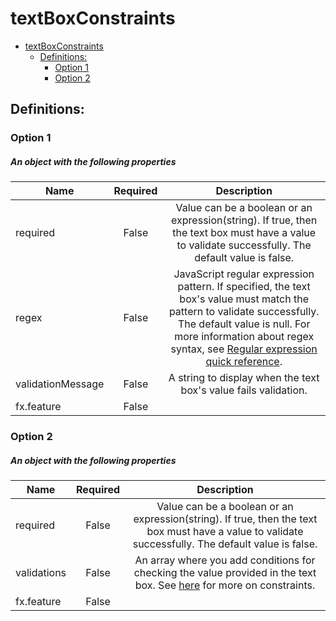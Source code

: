 <a name="textboxconstraints"></a>
# textBoxConstraints
* [textBoxConstraints](#textboxconstraints)
    * [Definitions:](#textboxconstraints-definitions)
        * [Option 1](#textboxconstraints-definitions-option-1)
        * [Option 2](#textboxconstraints-definitions-option-2)

<a name="textboxconstraints-definitions"></a>
## Definitions:
<a name="textboxconstraints-definitions-option-1"></a>
### Option 1
<a name="textboxconstraints-definitions-option-1-an-object-with-the-following-properties"></a>
##### An object with the following properties
| Name | Required | Description
| ---|:--:|:--:|
|required|False|Value can be a boolean or an expression(string). If true, then the text box must have a value to validate successfully. The default value is false.
|regex|False|JavaScript regular expression pattern. If specified, the text box's value must match the pattern to validate successfully. The default value is null. For more information about regex syntax, see [Regular expression quick reference](https://docs.microsoft.com/en-us/dotnet/standard/base-types/regular-expression-language-quick-reference).
|validationMessage|False|A string to display when the text box's value fails validation.
|fx.feature|False|
<a name="textboxconstraints-definitions-option-2"></a>
### Option 2
<a name="textboxconstraints-definitions-option-2-an-object-with-the-following-properties-1"></a>
##### An object with the following properties
| Name | Required | Description
| ---|:--:|:--:|
|required|False|Value can be a boolean or an expression(string). If true, then the text box must have a value to validate successfully. The default value is false.
|validations|False|An array where you add conditions for checking the value provided in the text box. See [here](dx-textBoxConstraints-validations.md) for more on constraints.
|fx.feature|False|
